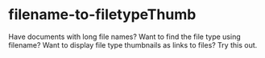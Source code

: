 filename-to-filetypeThumb
=========================

Have documents with long file names? Want to find the file type using filename? Want to display file type thumbnails as links to files? Try this out.
